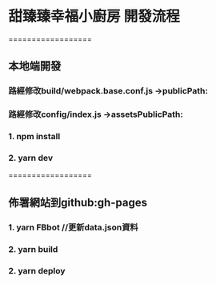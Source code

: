 # 甜臻臻幸福小廚房 開發流程

==================
## 本地端開發
### 路經修改build/webpack.base.conf.js ->publicPath:
### 路經修改config/index.js ->assetsPublicPath:

### 1. npm install

### 2. yarn dev

==================
## 佈署網站到github:gh-pages

### 1. yarn FBbot  //更新data.json資料

### 2. yarn build   

### 2. yarn deploy     



  

